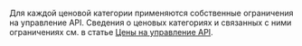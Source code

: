 Для каждой ценовой категории применяются собственные ограничения на управление API. Сведения о ценовых категориях и связанных с ними ограничениях см. в статье [Цены на управление API](http://azure.microsoft.com/pricing/details/api-management/).

<!---HONumber=July15_HO4-->